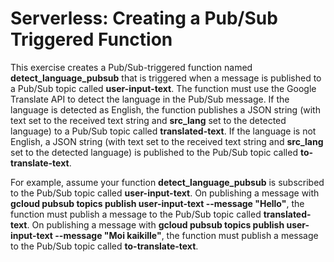 # Serverless: Creating a Pub/Sub Triggered Function

This exercise creates a Pub/Sub-triggered function named **detect_language_pubsub** that is triggered when a message is published to a Pub/Sub topic called **user-input-text**. The function must use the Google Translate API to detect the language in the Pub/Sub message. If the language is detected as English, the function publishes a JSON string (with text set to the received text string and **src_lang** set to the detected language) to a Pub/Sub topic called **translated-text**. If the language is not English, a JSON string (with text set to the received text string and **src_lang** set to the detected language) is published to the Pub/Sub topic called **to-translate-text**.

For example, assume your function **detect_language_pubsub** is subscribed to the Pub/Sub topic called **user-input-text**. On publishing a message with **gcloud pubsub topics publish  user-input-text --message "Hello"**, the function must publish a message to the Pub/Sub topic called **translated-text**. On publishing a message with **gcloud pubsub topics publish user-input-text --message "Moi kaikille"**, the function must publish a message to the Pub/Sub topic called **to-translate-text**.
